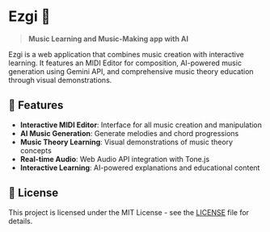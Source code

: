 # Ezgi 🎵

> **Music Learning and Music-Making app with AI**

Ezgi is a web application that combines music creation with interactive learning. It features an MIDI Editor for composition, AI-powered music generation using Gemini API, and comprehensive music theory education through visual demonstrations.

## 🎯 Features

- **Interactive MIDI Editor**: Interface for all music creation and manipulation
- **AI Music Generation**: Generate melodies and chord progressions
- **Music Theory Learning**: Visual demonstrations of music theory concepts
- **Real-time Audio**: Web Audio API integration with Tone.js
- **Interactive Learning**: AI-powered explanations and educational content

## 📄 License

This project is licensed under the MIT License - see the [LICENSE](./LICENSE) file for details.
